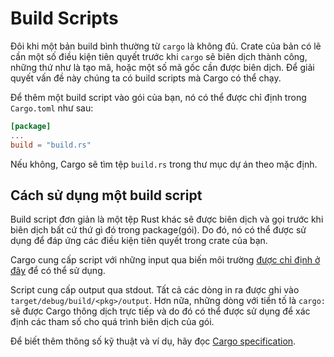 # Build Scripts

Đôi khi một bản build bình thường từ `cargo` là không đủ. Crate của bản có lẽ cần một số điều kiện tiên quyết trước khi `cargo` sẽ biên dịch thành công, những thứ như là tạo mã, hoặc một số mã gốc cần được biên dịch. Để giải quyết vấn đề này chúng ta có build scripts mà Cargo có thể chạy.

Để thêm một build script vào gói của bạn, nó có thể được chỉ định trong 
`Cargo.toml` như sau:

```toml
[package]
...
build = "build.rs"
```
Nếu không, Cargo sẽ tìm tệp `build.rs` trong thư mục dự án theo mặc định.

## Cách sử dụng một build script

Build script đơn giản là một tệp Rust khác sẽ được biên dịch và gọi trước khi biên dịch bất cứ thứ gì đó trong package(gói).
Do đó, nó có thể được sử dụng để đáp ứng các điều kiện tiên quyết trong crate của bạn.

Cargo cung cấp script với những input qua biến môi trường [được chỉ định ở đây] để có thể sử dụng.

Script cung cấp output qua stdout. Tất cả các dòng in ra được ghi vào `target/debug/build/<pkg>/output`. Hơn nữa, những dòng với tiền tố là `cargo:` sẽ được Cargo thông dịch trực tiếp và do đó có thể được sử dụng để xác định các tham số cho quá trình biên dịch của gói.

Để biết thêm thông số kỹ thuật và ví dụ, hãy đọc [Cargo specification][cargo_specification].

[được chỉ định ở đây]: https://doc.rust-lang.org/cargo/reference/environment-variables.html#environment-variables-cargo-sets-for-build-scripts

[cargo_specification]: https://doc.rust-lang.org/cargo/reference/build-scripts.html